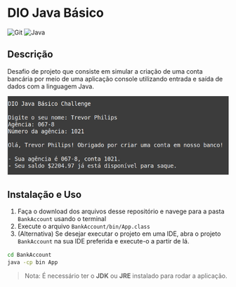 # DIO Java Básico

![Git](https://img.shields.io/badge/GIT-E44C30?style=for-the-badge&logo=git&logoColor=white) ![Java](https://img.shields.io/badge/java-%23ED8B00.svg?style=for-the-badge&logo=openjdk&logoColor=white)

## Descrição

Desafio de projeto que consiste em simular a criação de uma conta bancária por meio de uma aplicação console utilizando entrada e saída de dados com a linguagem Java.

![Captura da tela do terminal](Screenshot.png)

## Instalação e Uso

1. Faça o download dos arquivos desse repositório e navege para a pasta `BankAccount` usando o terminal
2. Execute o arquivo `BankAccount/bin/App.class`
3. (Alternativa) Se desejar executar o projeto em uma IDE, abra o projeto `BankAccount` na sua IDE preferida e execute-o a partir de lá.

```bash
cd BankAccount
java -cp bin App
```

> Nota: É necessário ter o **JDK** ou **JRE** instalado para rodar a aplicação.
